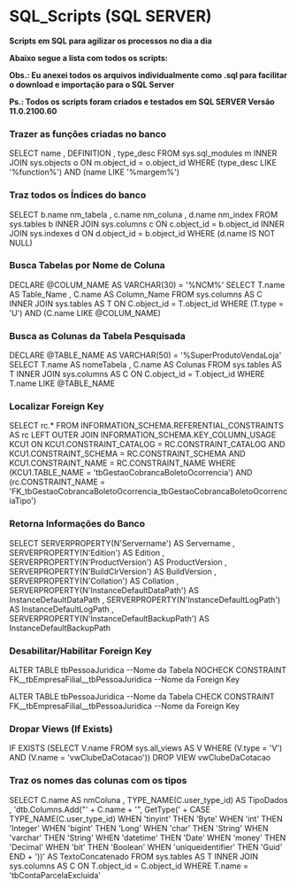 # SQL_Scripts (SQL SERVER)

**Scripts em SQL para agilizar os processos no dia a dia**

**Abaixo segue a lista com todos os scripts:**

**Obs.: Eu anexei todos os arquivos individualmente como .sql para facilitar o download e importação para o SQL Server**

**Ps.: Todos os scripts foram criados e testados em SQL SERVER Versão 11.0.2100.60**


### Trazer as funções criadas no banco
SELECT
    name
  , DEFINITION
  , type_desc
FROM
    sys.sql_modules m
INNER JOIN sys.objects o
    ON m.object_id = o.object_id
WHERE
    (type_desc LIKE '%function%')
AND (name LIKE '%margem%')


### Traz todos os Índices do banco
SELECT
    b.name nm_tabela
  , c.name nm_coluna
  , d.name nm_index
FROM
    sys.tables b
INNER JOIN sys.columns c
    ON c.object_id = b.object_id
INNER JOIN sys.indexes d
   ON d.object_id = b.object_id
WHERE
   (d.name IS NOT NULL)


### Busca Tabelas por Nome de Coluna
DECLARE @COLUM_NAME AS VARCHAR(30) = '%NCM%'
SELECT
    T.name AS Table_Name
  , C.name AS Column_Name
FROM
    sys.columns AS C
INNER JOIN sys.tables AS T
    ON C.object_id = T.object_id
WHERE
    (T.type = 'U')
AND (C.name LIKE @COLUM_NAME)


### Busca as Colunas da Tabela Pesquisada
DECLARE @TABLE_NAME AS VARCHAR(50) = '%SuperProdutoVendaLoja'
SELECT
    T.name AS nomeTabela
  , C.name AS Colunas
FROM
    sys.tables AS T
INNER JOIN sys.columns AS C
    ON C.object_id = T.object_id
WHERE
    T.name LIKE @TABLE_NAME


### Localizar Foreign Key
SELECT
    rc.*
FROM
    INFORMATION_SCHEMA.REFERENTIAL_CONSTRAINTS AS rc
LEFT OUTER JOIN INFORMATION_SCHEMA.KEY_COLUMN_USAGE KCU1
    ON KCU1.CONSTRAINT_CATALOG = RC.CONSTRAINT_CATALOG
    AND KCU1.CONSTRAINT_SCHEMA = RC.CONSTRAINT_SCHEMA
    AND KCU1.CONSTRAINT_NAME = RC.CONSTRAINT_NAME
WHERE
    (KCU1.TABLE_NAME = 'tbGestaoCobrancaBoletoOcorrencia')
AND (rc.CONSTRAINT_NAME = 'FK_tbGestaoCobrancaBoletoOcorrencia_tbGestaoCobrancaBoletoOcorrenciaTipo')


### Retorna Informações do Banco
SELECT
    SERVERPROPERTY(N'Servername') AS Servername
  , SERVERPROPERTY(N'Edition') AS Edition
  , SERVERPROPERTY(N'ProductVersion') AS ProductVersion
  , SERVERPROPERTY(N'BuildClrVersion') AS BuildVersion
  , SERVERPROPERTY(N'Collation') AS Collation
  , SERVERPROPERTY(N'InstanceDefaultDataPath') AS InstanceDefaultDataPath
  , SERVERPROPERTY(N'InstanceDefaultLogPath') AS InstanceDefaultLogPath
  , SERVERPROPERTY(N'InstanceDefaultBackupPath') AS InstanceDefaultBackupPath


### Desabilitar/Habilitar Foreign Key
ALTER TABLE tbPessoaJuridica --Nome da Tabela
NOCHECK CONSTRAINT FK__tbEmpresaFilial__tbPessoaJuridica --Nome da Foreign Key

ALTER TABLE tbPessoaJuridica --Nome da Tabela
CHECK CONSTRAINT FK__tbEmpresaFilial__tbPessoaJuridica --Nome da Foreign Key


### Dropar Views (If Exists)
IF EXISTS
	(SELECT
	     V.name
	 FROM
	     sys.all_views AS V
	 WHERE
	     (V.type = 'V')
	 AND (V.name = 'vwClubeDaCotacao'))
DROP VIEW vwClubeDaCotacao


### Traz os nomes das colunas com os tipos
SELECT
    C.name AS nmColuna
  , TYPE_NAME(C.user_type_id) AS TipoDados
  , 'dtb.Columns.Add("' + C.name + '", GetType(' + 
	CASE TYPE_NAME(C.user_type_id) 
	WHEN 'tinyint' THEN 'Byte'
	WHEN 'int' THEN 'Integer'
	WHEN 'bigint' THEN 'Long'
	WHEN 'char' THEN 'String'
	WHEN 'varchar' THEN 'String'
	WHEN 'datetime' THEN 'Date'
	WHEN 'money' THEN 'Decimal'
	WHEN 'bit' THEN 'Boolean'
	WHEN 'uniqueidentifier' THEN 'Guid'
	END + '))' AS TextoConcatenado
FROM
    sys.tables AS T
INNER JOIN sys.columns AS C
    ON T.object_id = C.object_id
WHERE
    T.name = 'tbContaParcelaExcluida'

